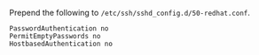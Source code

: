 Prepend the following to `/etc/ssh/sshd_config.d/50-redhat.conf`.

```
PasswordAuthentication no
PermitEmptyPasswords no
HostbasedAuthentication no
```
